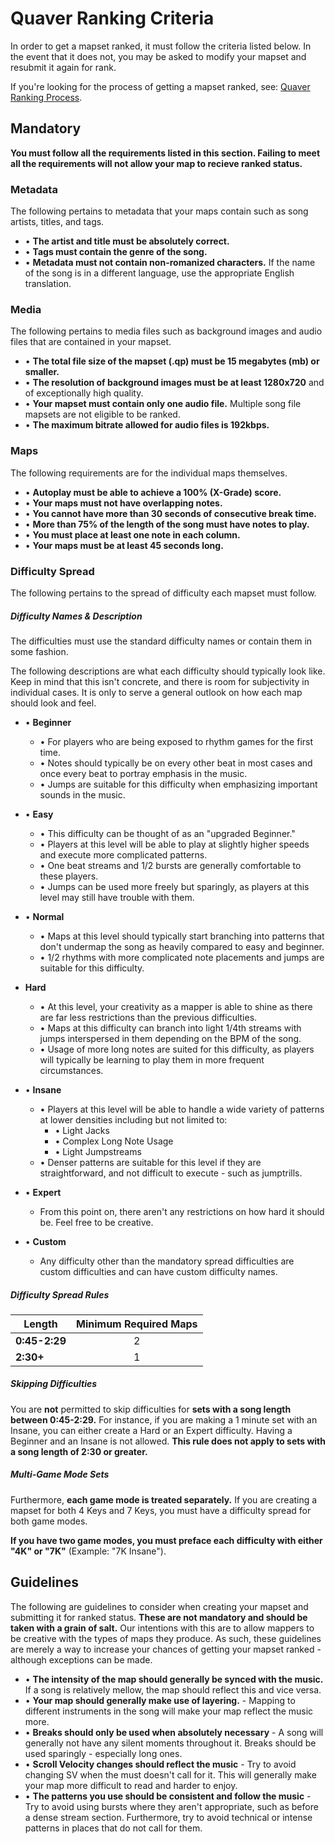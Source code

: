 # Quaver Ranking Criteria

In order to get a mapset ranked, it must follow the criteria listed below. In the event that it does not, you may be asked to modify your mapset and resubmit it again for rank.

If you're looking for the process of getting a mapset ranked, see: [Quaver Ranking Process](/Ranking/Process).

## Mandatory

**You must follow all the requirements listed in this section. Failing to meet all the requirements will not allow your map to recieve ranked status.**

### Metadata

The following pertains to metadata that your maps contain such as song artists, titles, and tags.

* • **The artist and title must be absolutely correct.**
* • **Tags must contain the genre of the song.**
* • **Metadata must not contain non-romanized characters.** If the name of the song is in a different language, use the appropriate English translation.

### Media

The following pertains to media files such as background images and audio files that are contained in your mapset.

* • **The total file size of the mapset (.qp) must be 15 megabytes (mb) or smaller.**
* • **The resolution of background images must be at least 1280x720** and of exceptionally high quality.
* • **Your mapset must contain only one audio file.** Multiple song file mapsets are not eligible to be ranked.
* • **The maximum bitrate allowed for audio files is 192kbps.**

### Maps 

The following requirements are for the individual maps themselves.

* • **Autoplay must be able to achieve a 100% (X-Grade) score.**
* • **Your maps must not have overlapping notes.**
* • **You cannot have more than 30 seconds of consecutive break time.**
* • **More than 75% of the length of the song must have notes to play.**
* • **You must place at least one note in each column.**
* • **Your maps must be at least 45 seconds long.**

### Difficulty Spread

The following pertains to the spread of difficulty each mapset must follow.

##### Difficulty Names & Description

The difficulties must use the standard difficulty names or contain them in some fashion.

The following descriptions are what each difficulty should typically look like. Keep in mind that this isn't concrete, and there is room for subjectivity in individual cases. It is only to serve a general outlook on how each map should look and feel.

* • **Beginner**
     * • For players who are being exposed to rhythm games for the first time. 
     * • Notes should typically be on every other beat in most cases and once every beat to portray emphasis in the music.
     * • Jumps are suitable for this difficulty when emphasizing important sounds in the music.
     
* • **Easy** 
     * • This difficulty can be thought of as an "upgraded Beginner." 
     * • Players at this level will be able to play at slightly higher speeds and execute more complicated patterns. 
     * • One beat streams and 1/2 bursts are generally comfortable to these players.
     * • Jumps can be used more freely but sparingly, as players at this level may still have trouble with them.
     
* • **Normal**
     * • Maps at this level should typically start branching into patterns that don't undermap the song as heavily compared to easy and beginner. 
     * • 1/2 rhythms with more complicated note placements and jumps are suitable for this difficulty.
     
* **Hard** 
     * • At this level, your creativity as a mapper is able to shine as there are far less restrictions than the previous difficulties.
     * • Maps at this difficulty can branch into light 1/4th streams with jumps interspersed in them depending on the BPM of the song.
     * • Usage of more long notes are suited for this difficulty, as players will typically be learning to play them in more frequent circumstances.
* • **Insane**
     * • Players at this level will be able to handle a wide variety of patterns at lower densities including but not limited to: 
          * • Light Jacks
          * • Complex Long Note Usage
          * • Light Jumpstreams
     * • Denser patterns are suitable for this level if they are straightforward, and not difficult to execute - such as jumptrills.
* • **Expert** 
     * From this point on, there aren't any restrictions on how hard it should be. Feel free to be creative. 
* • **Custom** 
     * Any difficulty other than the mandatory spread difficulties are custom difficulties and can have custom difficulty names.
##### Difficulty Spread Rules

| Length       | Minimum Required Maps |
| -------------|:---------------------:|
| **0:45-2:29**| 2                     | 
| **2:30+**    | 1                     |

##### Skipping Difficulties
 
You are **not** permitted to skip difficulties for **sets with a song length between 0:45-2:29.** For instance, if you are making a 1 minute set with an Insane, you can either create a Hard or an Expert difficulty. Having a Beginner and an Insane is not allowed. **This rule does not apply to sets with a song length of 2:30 or greater.**

##### Multi-Game Mode Sets

Furthermore, **each game mode is treated separately.** If you are creating a mapset for both 4 Keys and 7 Keys, you must have a difficulty spread for both game modes. 

**If you have two game modes, you must preface each difficulty with either "4K" or "7K"** (Example: "7K Insane").

## Guidelines

The following are guidelines to consider when creating your mapset and submitting it for ranked status. **These are not mandatory and should be taken with a grain of salt.** Our intentions with this are to allow mappers to be creative with the types of maps they produce. As such, these guidelines are merely a way to increase your chances of getting your mapset ranked - although exceptions can be made.

* • **The intensity of the map should generally be synced with the music.** If a song is relatively mellow, the map should reflect this and vice versa.
* • **Your map should generally make use of layering.** - Mapping to different instruments in the song will make your map reflect the music more.
* • **Breaks should only be used when absolutely necessary** - A song will generally not have any silent moments throughout it. Breaks should be used sparingly - especially long ones.
* • **Scroll Velocity changes should reflect the music** - Try to avoid changing SV when the must doesn't call for it. This will generally make your map more difficult to read and harder to enjoy.
* • **The patterns you use should be consistent and follow the music** - Try to avoid using bursts where they aren't appropriate, such as before a dense stream section. Furthermore, try to avoid technical or intense patterns in places that do not call for them.
